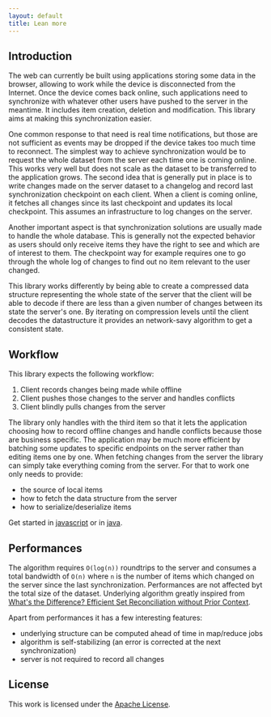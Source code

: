 ```yaml
---
layout: default
title: Lean more
---
```


## Introduction

The web can currently be built using applications storing some data in the browser, allowing to work while the device is disconnected from the Internet. Once the device comes back online, such applications need to synchronize with whatever other users have pushed to the server in the meantime. It includes item creation, deletion and modification. This library aims at making this synchronization easier.

One common response to that need is real time notifications, but those are not sufficient as events may be dropped if the device takes too much time to reconnect. The simplest way to achieve synchronization would be to request the whole dataset from the server each time one is coming online. This works very well but does not scale as the dataset to be transferred to the application grows. The second idea that is generally put in place is to write changes made on the server dataset to a changelog and record last synchronization checkpoint on each client. When a client is coming online, it fetches all changes since its last checkpoint and updates its local checkpoint. This assumes an infrastructure to log changes on the server.

Another important aspect is that synchronization solutions are usually made to handle the whole database. This is generally not the expected behavior as users should only receive items they have the right to see and which are of interest to them. The checkpoint way for example requires one to go through the whole log of changes to find out no item relevant to the user changed.

This library works differently by being able to create a compressed data structure representing the whole state of the server that the client will be able to decode if there are less than a given number of changes between its state the server's one. By iterating on compression levels until the client decodes the datastructure it provides an network-savy algorithm to get a consistent state.

## Workflow

This library expects the following workflow:

1. Client records changes being made while offline
2. Client pushes those changes to the server and handles conflicts
3. Client blindly pulls changes from the server

The library only handles with the third item so that it lets the application choosing how to record offline changes and handle conflicts because those are business specific. The application may be much more efficient by batching some updates to specific endpoints on the server rather than editing items one by one. When fetching changes from the server the library can simply take everything coming from the server. For that to work one only needs to provide:

* the source of local items
* how to fetch the data structure from the server
* how to serialize/deserialize items

Get started in [javascript](/javascript.html) or in [java](/java.html).

## Performances

The algorithm requires `O(log(n))` roundtrips to the server and consumes a total bandwidth of `O(n)` where `n` is the number of items which changed on the server since the last synchronization. Performances are not affected byt the total size of the dataset. Underlying algorithm greatly inspired from [What's the Difference? Efficient Set Reconciliation without Prior Context](http://conferences.sigcomm.org/sigcomm/2011/papers/sigcomm/p218.pdf).

Apart from performances it has a few interesting features:
* underlying structure can be computed ahead of time in map/reduce jobs
* algorithm is self-stabilizing (an error is corrected at the next synchronization)
* server is not required to record all changes

## License

This work is licensed under the [Apache License](http://www.apache.org/licenses/LICENSE-2.0).
